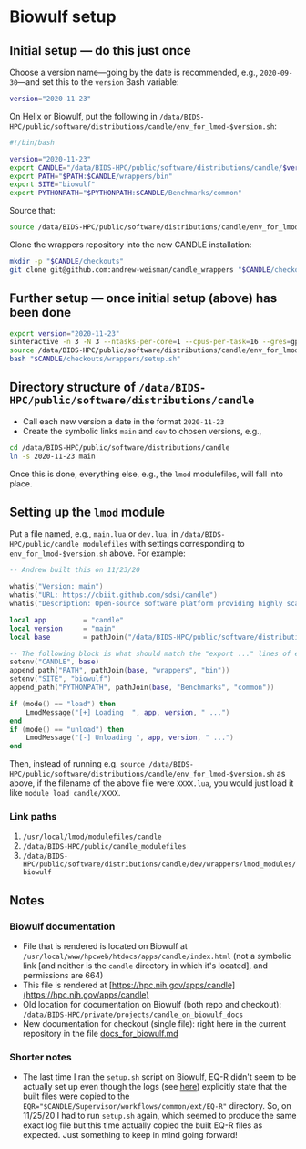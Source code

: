 # Biowulf setup

## Initial setup &mdash; do this just once

Choose a version name&mdash;going by the date is recommended, e.g., `2020-09-30`&mdash;and set this to the `version` Bash variable:

```bash
version="2020-11-23"
```

On Helix or Biowulf, put the following in `/data/BIDS-HPC/public/software/distributions/candle/env_for_lmod-$version.sh`:

```bash
#!/bin/bash

version="2020-11-23"
export CANDLE="/data/BIDS-HPC/public/software/distributions/candle/$version"
export PATH="$PATH:$CANDLE/wrappers/bin"
export SITE="biowulf"
export PYTHONPATH="$PYTHONPATH:$CANDLE/Benchmarks/common"
```

Source that:

```bash
source /data/BIDS-HPC/public/software/distributions/candle/env_for_lmod-$version.sh
```

Clone the wrappers repository into the new CANDLE installation:

```bash
mkdir -p "$CANDLE/checkouts"
git clone git@github.com:andrew-weisman/candle_wrappers "$CANDLE/checkouts/wrappers" # probably have to [set up the GitHub ssh key](https://docs.github.com/en/free-pro-team@latest/github/authenticating-to-github/checking-for-existing-ssh-keys) before this line works
```

## Further setup &mdash; once initial setup (above) has been done

```bash
export version="2020-11-23"
sinteractive -n 3 -N 3 --ntasks-per-core=1 --cpus-per-task=16 --gres=gpu:k80:1,lscratch:400 --mem=20G --no-gres-shell
source /data/BIDS-HPC/public/software/distributions/candle/env_for_lmod-$version.sh
bash "$CANDLE/checkouts/wrappers/setup.sh"
```

## Directory structure of `/data/BIDS-HPC/public/software/distributions/candle`

* Call each new version a date in the format `2020-11-23`
* Create the symbolic links `main` and `dev` to chosen versions, e.g.,

```bash
cd /data/BIDS-HPC/public/software/distributions/candle
ln -s 2020-11-23 main
```

Once this is done, everything else, e.g., the `lmod` modulefiles, will fall into place.

## Setting up the `lmod` module

Put a file named, e.g., `main.lua` or `dev.lua`, in `/data/BIDS-HPC/public/candle_modulefiles` with settings corresponding to `env_for_lmod-$version.sh` above. For example:

```lua
-- Andrew built this on 11/23/20

whatis("Version: main")
whatis("URL: https://cbiit.github.com/sdsi/candle")
whatis("Description: Open-source software platform providing highly scalable deep learning methodologies, including intelligent hyperparameter optimization. https://cbiit.github.com/sdsi/candle")

local app         = "candle"
local version     = "main"
local base        = pathJoin("/data/BIDS-HPC/public/software/distributions/candle", version)

-- The following block is what should match the "export ..." lines of env_for_lmod-$version.sh
setenv("CANDLE", base)
append_path("PATH", pathJoin(base, "wrappers", "bin"))
setenv("SITE", "biowulf")
append_path("PYTHONPATH", pathJoin(base, "Benchmarks", "common"))

if (mode() == "load") then
    LmodMessage("[+] Loading  ", app, version, " ...")
end
if (mode() == "unload") then
    LmodMessage("[-] Unloading ", app, version, " ...")
end
```

Then, instead of running e.g. `source /data/BIDS-HPC/public/software/distributions/candle/env_for_lmod-$version.sh` as above, if the filename of the above file were `XXXX.lua`, you would just load it like `module load candle/XXXX`.

### Link paths

1. `/usr/local/lmod/modulefiles/candle`
1. `/data/BIDS-HPC/public/candle_modulefiles`
1. `/data/BIDS-HPC/public/software/distributions/candle/dev/wrappers/lmod_modules/biowulf`

## Notes

### Biowulf documentation

* File that is rendered is located on Biowulf at `/usr/local/www/hpcweb/htdocs/apps/candle/index.html` (not a symbolic link [and neither is the `candle` directory in which it's located], and permissions are 664)
* This file is rendered at [https://hpc.nih.gov/apps/candle](https://hpc.nih.gov/apps/candle)
* Old location for documentation on Biowulf (both repo and checkout): `/data/BIDS-HPC/private/projects/candle_on_biowulf_docs`
* New documentation for checkout (single file): right here in the current repository in the file [docs_for_biowulf.md](docs_for_biowulf.md)

### Shorter notes

* The last time I ran the `setup.sh` script on Biowulf, EQ-R didn't seem to be actually set up even though the logs (see [here](https://github.com/andrew-weisman/candle_wrappers/blob/master/log_files/eqr_installation_out_and_err-biowulf-2020-11-23_1758.txt)) explicitly state that the built files were copied to the `EQR="$CANDLE/Supervisor/workflows/common/ext/EQ-R"` directory. So, on 11/25/20 I had to run `setup.sh` again, which seemed to produce the same exact log file but this time actually copied the built EQ-R files as expected. Just something to keep in mind going forward!

